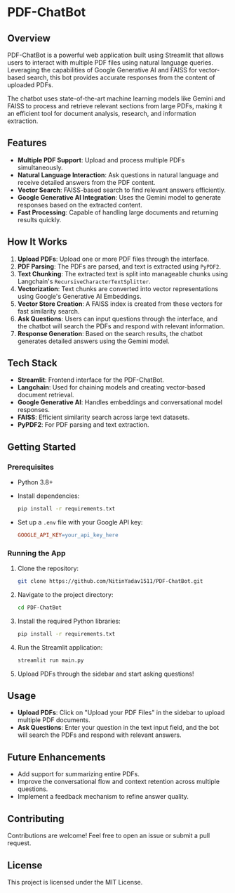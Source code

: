 # PDF-ChatBot

## Overview

PDF-ChatBot is a powerful web application built using Streamlit that allows users to interact with multiple PDF files using natural language queries. Leveraging the capabilities of Google Generative AI and FAISS for vector-based search, this bot provides accurate responses from the content of uploaded PDFs.

The chatbot uses state-of-the-art machine learning models like Gemini and FAISS to process and retrieve relevant sections from large PDFs, making it an efficient tool for document analysis, research, and information extraction.

## Features

- **Multiple PDF Support**: Upload and process multiple PDFs simultaneously.
- **Natural Language Interaction**: Ask questions in natural language and receive detailed answers from the PDF content.
- **Vector Search**: FAISS-based search to find relevant answers efficiently.
- **Google Generative AI Integration**: Uses the Gemini model to generate responses based on the extracted content.
- **Fast Processing**: Capable of handling large documents and returning results quickly.

## How It Works

1. **Upload PDFs**: Upload one or more PDF files through the interface.
2. **PDF Parsing**: The PDFs are parsed, and text is extracted using `PyPDF2`.
3. **Text Chunking**: The extracted text is split into manageable chunks using Langchain's `RecursiveCharacterTextSplitter`.
4. **Vectorization**: Text chunks are converted into vector representations using Google's Generative AI Embeddings.
5. **Vector Store Creation**: A FAISS index is created from these vectors for fast similarity search.
6. **Ask Questions**: Users can input questions through the interface, and the chatbot will search the PDFs and respond with relevant information.
7. **Response Generation**: Based on the search results, the chatbot generates detailed answers using the Gemini model.

## Tech Stack

- **Streamlit**: Frontend interface for the PDF-ChatBot.
- **Langchain**: Used for chaining models and creating vector-based document retrieval.
- **Google Generative AI**: Handles embeddings and conversational model responses.
- **FAISS**: Efficient similarity search across large text datasets.
- **PyPDF2**: For PDF parsing and text extraction.

## Getting Started

### Prerequisites

- Python 3.8+
- Install dependencies:

    ```bash
    pip install -r requirements.txt
    ```

- Set up a `.env` file with your Google API key:

    ```makefile
    GOOGLE_API_KEY=your_api_key_here
    ```

### Running the App

1. Clone the repository:

    ```bash
    git clone https://github.com/NitinYadav1511/PDF-ChatBot.git
    ```

2. Navigate to the project directory:

    ```bash
    cd PDF-ChatBot
    ```

3. Install the required Python libraries:

    ```bash
    pip install -r requirements.txt
    ```

4. Run the Streamlit application:

    ```bash
    streamlit run main.py
    ```

5. Upload PDFs through the sidebar and start asking questions!

## Usage

- **Upload PDFs**: Click on "Upload your PDF Files" in the sidebar to upload multiple PDF documents.
- **Ask Questions**: Enter your question in the text input field, and the bot will search the PDFs and respond with relevant answers.

## Future Enhancements

- Add support for summarizing entire PDFs.
- Improve the conversational flow and context retention across multiple questions.
- Implement a feedback mechanism to refine answer quality.

## Contributing

Contributions are welcome! Feel free to open an issue or submit a pull request.

## License

This project is licensed under the MIT License.
